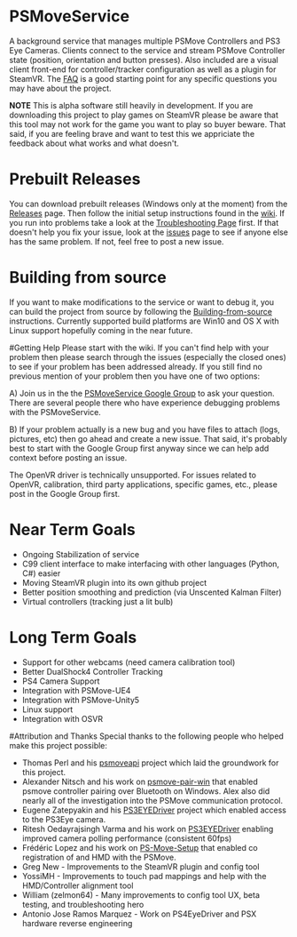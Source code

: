 # PSMoveService
A background service that manages multiple PSMove Controllers and PS3 Eye Cameras. Clients connect to the service and stream PSMove Controller state (position, orientation and button presses). Also included are a visual client front-end for controller/tracker configuration as well as a plugin for SteamVR. The [FAQ](https://github.com/cboulay/PSMoveService/wiki/Frequently-Asked-Questions) is a good starting point for any specific questions you may have about the project. 

**NOTE** This is alpha software still heavily in development. If you are downloading this project to play games on SteamVR please be aware that this tool may not work for the game you want to play so buyer beware. That said, if you are feeling brave and want to test this we appriciate the feedback about what works and what doesn't.

# Prebuilt Releases
You can download prebuilt releases (Windows only at the moment) from the [Releases](https://github.com/cboulay/PSMoveService/releases) page. Then follow the initial setup instructions found in the [wiki](https://github.com/cboulay/PSMoveService/wiki#initial-setup). If you run into problems take a look at the [Troubleshooting Page](https://github.com/cboulay/PSMoveService/wiki/Troubleshooting-%28Windows%29) first. If that doesn't help you fix your issue, look at the [issues](https://github.com/cboulay/PSMoveService/issues) page to see if anyone else has the same problem. If not, feel free to post a new issue.

# Building from source
If you want to make modifications to the service or want to debug it, you can build the project from source by following the  [Building-from-source](https://github.com/cboulay/PSMoveService/wiki/Building-from-source) instructions. Currently supported build platforms are Win10 and OS X with Linux support hopefully coming in the near future.

#Getting Help
Please start with the wiki. If you can't find help with your problem then please search through the issues (especially the closed ones) to see if your problem has been addressed already. If you still find no previous mention of your problem then you have one of two options:

A) Join us in the the [PSMoveService Google Group](https://groups.google.com/forum/#!forum/psmoveservice) to ask your question. There are several people there who have experience debugging problems with the PSMoveService.

B) If your problem actually is a new bug and you have files to attach (logs, pictures, etc) then go ahead and create a new issue. That said, it's probably best to start with the Google Group first anyway since we can help add context before posting an issue.

The OpenVR driver is technically unsupported. For issues related to OpenVR, calibration, third party applications, specific games, etc., please post in the Google Group first.

# Near Term Goals
 * Ongoing Stabilization of service
 * C99 client interface to make interfacing with other languages (Python, C#) easier
 * Moving SteamVR plugin into its own github project
 * Better position smoothing and prediction (via Unscented Kalman Filter)
 * Virtual controllers (tracking just a lit bulb)
 
# Long Term Goals
 * Support for other webcams (need camera calibration tool)
 * Better DualShock4 Controller Tracking
 * PS4 Camera Support
 * Integration with PSMove-UE4
 * Integration with PSMove-Unity5
 * Linux support
 * Integration with OSVR

#Attribution and Thanks
Special thanks to the following people who helped make this project possible:
* Thomas Perl and his [psmoveapi](https://github.com/thp/psmoveapi) project which laid the groundwork for this project.
* Alexander Nitsch and his work on [psmove-pair-win](https://github.com/nitsch/psmove-pair-win) that enabled psmove controller pairing over Bluetooth on Windows. Alex also did nearly all of the investigation into the PSMove communication protocol.
* Eugene Zatepyakin and his [PS3EYEDriver](https://github.com/inspirit/PS3EYEDriver) project which enabled access to the PS3Eye camera.
* Ritesh Oedayrajsingh Varma and his work on [PS3EYEDriver](https://github.com/rovarma/PS3EYEDriver) enabling improved camera polling performance (consistent 60fps)
* Frédéric Lopez and his work on [PS-Move-Setup](https://github.com/Fredz66/PS-Move-Setup) that enabled co registration of  and HMD with the PSMove.
* Greg New - Improvements to the SteamVR plugin and config tool
* YossiMH - Improvements to touch pad mappings and help with the HMD/Controller alignment tool
* William (zelmon64) - Many improvements to config tool UX, beta testing, and troubleshooting hero
* Antonio Jose Ramos Marquez - Work on PS4EyeDriver and PSX hardware reverse engineering
